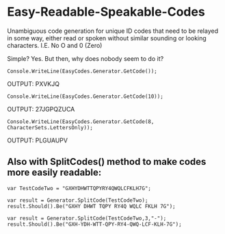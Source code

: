 # Easy-Readable-Speakable-Codes
Unambiguous code generation for unique ID codes that need to be relayed in some way, either read or spoken without similar sounding or looking characters. I.E. No O and 0 (Zero)

Simple? Yes. But then, why does nobody seem to do it?

```Console.WriteLine(EasyCodes.Generator.GetCode());```  

OUTPUT: PXVKJQ
  
  
```Console.WriteLine(EasyCodes.Generator.GetCode(10));```  

OUTPUT: 27JGPQZUCA
    
  
```Console.WriteLine(EasyCodes.Generator.GetCode(8, CharacterSets.LettersOnly));```  

OUTPUT: PLGUAUPV


## Also with SplitCodes() method to make codes more easily readable:  

```  
var TestCodeTwo = "GXHYDHWTTQPYRY4QWQLCFKLH7G";
        
var result = Generator.SplitCode(TestCodeTwo);
result.Should().Be("GXHY DHWT TQPY RY4Q WQLC FKLH 7G");

var result = Generator.SplitCode(TestCodeTwo,3,"-");
result.Should().Be("GXH-YDH-WTT-QPY-RY4-QWQ-LCF-KLH-7G");
```
